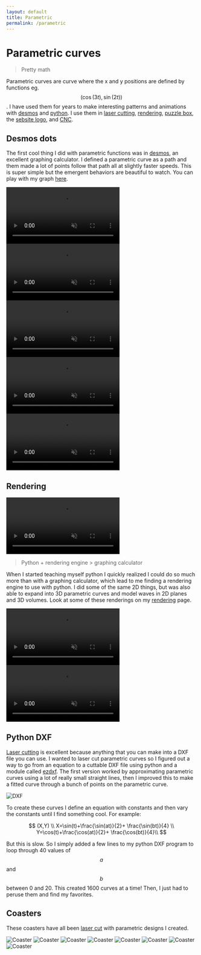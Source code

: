 ```yaml
---
layout: default
title: Parametric
permalink: /parametric
---
```


# Parametric curves
> Pretty math

Parametric curves are curve where the x and y positions are defined by functions eg. $$(\cos(3t),\sin(2t))$$. I have used them for years to make interesting patterns and animations with [desmos](https://www.desmos.com/calculator) and [python](/sebsite/python). I use them in [laser cutting](/sebsite/laser), [rendering](/sebsite/rendering), [puzzle box](/sebsite/puzzlebox), the [sebsite logo](/sebsite/sebsite), and [CNC](/sebsite/cnc).

## Desmos dots
<div class="clearfix">
    <p>The first cool thing I did with parametric functions was in <a href="https://www.desmos.com/calculator">desmos</a>, an excellent graphing calculator. I defined a parametric curve as a path and them made a lot of points follow that path all at slightly faster speeds. This is super simple but the emergent behaviors are beautiful to watch. You can play with my graph <a href="https://www.desmos.com/calculator/vdyulhrk8k">here</a>.</p>
</div>

<div class="gallery2">
    <video autoplay controls muted playsinline src="/sebsite/images/desmosdots1.mp4" class="gallery__img"></video> 
    <video controls muted playsinline src="/sebsite/images/desmosdots2.mp4" class="gallery__img"></video> 
    <video controls muted playsinline src="/sebsite/images/desmosdots3.mp4" class="gallery__img"></video> 
    <video controls muted playsinline src="/sebsite/images/desmosdots4.mp4" class="gallery__img"></video> 
    <video controls muted playsinline src="/sebsite/images/desmosdots5.mp4" class="gallery__img"></video> 
</div>

## Rendering 
<div class="clearfix">
    <video autoplay loop muted playsinline src="/sebsite/images/dots1.mp4" class="rightfloat"></video> 
    <blockquote>Python + rendering engine > graphing calculator</blockquote>
    <p>When I started teaching myself python I quickly realized I could do so much more than with a graphing calculator, which lead to me finding a rendering engine to use with python. I did some of the same 2D things, but was also able to expand into 3D parametric curves and model waves in 2D planes and 3D volumes. Look at some of these renderings on my <a href="/sebsite/rendering">rendering</a> page.</p>
</div>
<div class="gallery2">
<video autoplay loop muted playsinline src="/sebsite/images/dots2.mp4" class="gallery__img"></video> 
<video autoplay loop muted playsinline src="/sebsite/images/dots3.mp4" class="gallery__img"></video> 
</div>


## Python DXF
<a href="/sebsite/laser">Laser cutting</a> is excellent because anything that you can make into a DXF file you can use. I wanted to laser cut parametric curves so I figured out a way to go from an equation to a cuttable DXF file using python and a module called <a href="https://ezdxf.readthedocs.io/en/stable/">ezdxf</a>. The first version worked by approximating parametric curves using a lot of really small straight lines, then I improved this to make a fitted curve through a bunch of points on the parametric curve. 
<div class="clearfix">
    <img alt="DXF" src="/sebsite/images/parametricgrid.jpg" class="rightfloat">

To create these curves I define an equation with constants and then vary the constants until I find something cool. For example:

$$
(X,Y) \\
X=\sin(t)+\frac{\sin(at)}{2}+ \frac{\sin(bt)}{4} \\
Y=\cos(t)+\frac{\cos(at)}{2}+ \frac{\cos(bt)}{4}\\
$$

But this is slow. So I simply added a few lines to my python DXF program to loop through 40 values of $$a$$ and $$b$$ between 0 and 20. This created 1600 curves at a time! Then, I just had to peruse them and find my favorites.
</div>

## Coasters
These coasters have all been [laser cut](/sebsite/laser) with parametric designs I created.
<div class="gallery" > 
    <img alt="Coaster" src="/sebsite/images/coaster1.jpg" class="gallery__img">
    <img alt="Coaster" src="/sebsite/images/coaster2.jpg" class="gallery__img">
    <img alt="Coaster" src="/sebsite/images/coaster4.jpg" class="gallery__img">
    <img alt="Coaster" src="/sebsite/images/coaster5.jpg" class="gallery__img">
    <img alt="Coaster" src="/sebsite/images/coaster6.jpg" class="gallery__img">
    <img alt="Coaster" src="/sebsite/images/coaster7.jpg" class="gallery__img">
    <img alt="Coaster" src="/sebsite/images/coaster3.jpg" class="gallery__img">
    <img alt="Coaster" src="/sebsite/images/coaster8.jpg" class="gallery__img">
</div>